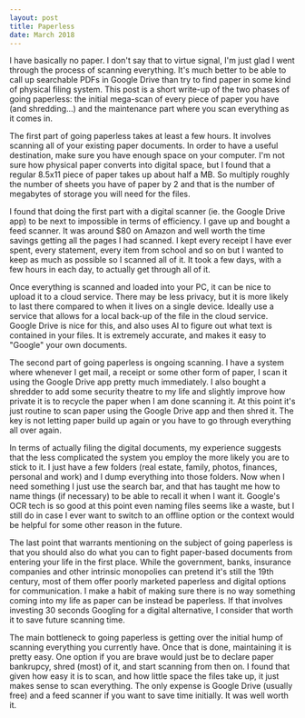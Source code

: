 ```yaml
---
layout: post
title: Paperless
date: March 2018
---
```

I have basically no paper. I don't say that to virtue signal, I'm just glad I went through the process of scanning everything. It's much better to be able to call up searchable PDFs in Google Drive than try to find paper in some kind of physical filing system. This post is a short write-up of the two phases of going paperless: the initial mega-scan of every piece of paper you have (and shredding...) and the maintenance part where you scan everything as it comes in.

The first part of going paperless takes at least a few hours. It involves scanning all of your existing paper documents. In order to have a useful destination, make sure you have enough space on your computer. I'm not sure how physical paper converts into digital space, but I found that a regular 8.5x11 piece of paper takes up about half a MB. So multiply roughly the number of sheets you have of paper by 2 and that is the number of megabytes of storage you will need for the files.

I found that doing the first part with a digital scanner (ie. the Google Drive app) to be next to impossible in terms of efficiency. I gave up and bought a feed scanner. It was around $80 on Amazon and well worth the time savings getting all the pages I had scanned. I kept every receipt I have ever spent, every statement, every item from school and so on but I wanted to keep as much as possible so I scanned all of it. It took a few days, with a few hours in each day, to actually get through all of it.

Once everything is scanned and loaded into your PC, it can be nice to upload it to a cloud service. There may be less privacy, but it is more likely to last there compared to when it lives on a single device. Ideally use a service that allows for a local back-up of the file in the cloud service. Google Drive is nice for this, and also uses AI to figure out what text is contained in your files. It is extremely accurate, and makes it easy to "Google" your own documents. 

The second part of going paperless is ongoing scanning. I have a system where whenever I get mail, a receipt or some other form of paper, I scan it using the Google Drive app pretty much immediately. I also bought a shredder to add some security theatre to my life and slightly improve how private it is to recycle the paper when I am done scanning it. At this point it's just routine to scan paper using the Google Drive app and then shred it. The key is not letting paper build up again or you have to go through everything all over again.

In terms of actually filing the digital documents, my experience suggests that the less complicated the system you employ the more likely you are to stick to it. I just have a few folders (real estate, family, photos, finances, personal and work) and I dump everything into those folders. Now when I need something I just use the search bar, and that has taught me how to name things (if necessary) to be able to recall it when I want it. Google's OCR tech is so good at this point even naming files seems like a waste, but I still do in case I ever want to switch to an offline option or the context would be helpful for some other reason in the future.

The last point that warrants mentioning on the subject of going paperless is that you should also do what you can to fight paper-based documents from entering your life in the first place. While the government, banks, insurance companies and other intrinsic monopolies can pretend it's still the 19th century, most of them offer poorly marketed paperless and digital options for communication. I make a habit of making sure there is no way something coming into my life as paper can be instead be paperless. If that involves investing 30 seconds Googling for a digital alternative, I consider that worth it to save future scanning time.

The main bottleneck to going paperless is getting over the initial hump of scanning everything you currently have. Once that is done, maintaining it is pretty easy. One option if you are brave would just be to declare paper bankrupcy, shred (most) of it, and start scanning from then on. I found that given how easy it is to scan, and how little space the files take up, it just makes sense to scan everything. The only expense is Google Drive (usually free) and a feed scanner if you want to save time initially. It was well worth it.
